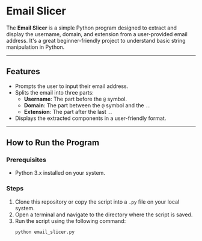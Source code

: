 # Email Slicer

The **Email Slicer** is a simple Python program designed to extract and display the username, domain, and extension from a user-provided email address. It's a great beginner-friendly project to understand basic string manipulation in Python.

---

## Features

- Prompts the user to input their email address.
- Splits the email into three parts:
  - **Username**: The part before the `@` symbol.
  - **Domain**: The part between the `@` symbol and the `.`.
  - **Extension**: The part after the last `.`.
- Displays the extracted components in a user-friendly format.

---

## How to Run the Program

### Prerequisites
- Python 3.x installed on your system.

### Steps
1. Clone this repository or copy the script into a `.py` file on your local system.
2. Open a terminal and navigate to the directory where the script is saved.
3. Run the script using the following command:
   ```bash
   python email_slicer.py
